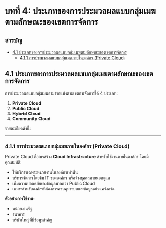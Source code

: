 # บทที่ 4: ประเภทของการประมวลผลแบบกลุ่มเมฆตามลักษณะของเขตการจัดการ

## **สารบัญ**
- [4.1 ประเภทของการประมวลผลแบบกลุ่มเมฆตามลักษณะของเขตการจัดการ](#41-ประเภทของการประมวลผลแบบกลุ่มเมฆตามลักษณะของเขตการจัดการ)
  - [4.1.1 การประมวลผลแบบกลุ่มเมฆภายในองค์กร (Private Cloud)](#411-การประมวลผลแบบกลุ่มเมฆภายในองค์กร-private-cloud)

## **4.1 ประเภทของการประมวลผลแบบกลุ่มเมฆตามลักษณะของเขตการจัดการ**
การประมวลผลแบบกลุ่มเมฆสามารถแบ่งตามเขตการจัดการได้ 4 ประเภท:
1. **Private Cloud**
2. **Public Cloud**
3. **Hybrid Cloud**
4. **Community Cloud**

รายละเอียดดังนี้:

---

### **4.1.1 การประมวลผลแบบกลุ่มเมฆภายในองค์กร (Private Cloud)**
Private Cloud คือการสร้าง **Cloud Infrastructure** สำหรับใช้งานภายในองค์กร โดยมีคุณสมบัติ:
- ให้บริการเฉพาะหน่วยงานในองค์กรเท่านั้น
- บริหารจัดการโดยทีม IT ขององค์กร หรือจ้างบุคคลภายนอกดูแล
- เพิ่มความปลอดภัยของข้อมูลมากกว่า Public Cloud
- เหมาะสำหรับองค์กรที่ต้องการควบคุมระบบและข้อมูลอย่างเคร่งครัด

**ตัวอย่างการใช้งาน:**
- หน่วยงานรัฐ
- ธนาคาร
- บริษัทใหญ่ที่มีข้อมูลสำคัญ
